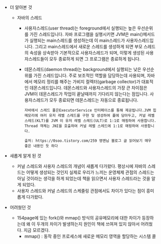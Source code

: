 - 더 알아본 것
    - 자바의 스레드
        - 사용자스레드(user thread)는 foreground에서 실행되는 높은 우선순위를 가진 스레드입니다. 자바 프로그램을 실행시키면 JVM은 main()메서드가 실행되는 main스레드를 생성하는데 이 main스레드가 사용자스레드입니다. 그리고 main스레드에서 새로운 스레드를 생성하게 되면 부모 스레드의 속성을 상속받아 기본적으로 사용자스레드가 되며, 이렇게 생성된 사용자스레드들이 모두 종료하게 되면 그 프로그램은 종료하게 됩니다.
        - 데몬스레드(daemon thread)는 background에서 실행되는 낮은 우선순위를 가진 스레드입니다. 주로 보조적인 역할을 담당하는데 사용되며, 자바에서 메모리 정리를 해주는 가비지 컬렉터(garbage collector)가 대표적인 데몬스레드입니다. 데몬스레드와 사용자스레드의 가장 큰 차이점은 JVM이 데몬스레드가 작업이 끝날때까지 기다리지 않는다는 점입니다. 사용자스레드가 모두 종료되면 데몬스레드는 자동으로 종료됩니다.
            
            ```
            자바에서 스레드 풀은ExecutorService 인터페이스를 통해 제공됩니다.JVM 힙 메모리에 여러 유저 레벨 스레드를 구현 및 생성하여 풀에 담아두고, 커널 레벨 스레드(KLT)를 JVM 이 유저 레벨 스레드(ULT)로 1:1로 매핑하여 사용합니다. Thread 객체는 JNI을 호출하여 커널 레벨 스레드에 1:1로 매핑하여 사용합니다.
            ```
            
            `출처: https://0soo.tistory.com/259 영멘님 블로그 글 읽어보기 매우 좋은 내용인 듯 하다`
            
- 새롭게 알게 된 것
    - 커널 스레드와 사용자 스레드의 개념이 새롭게 다가왔다. 평상시에 자바의 스레드는 어떻게 생성되는 것인지 실제로 우리가 느끼는 운영체제 관점의 스레드는 아닐 것이라는 생각을 하게 되었는데 책을 읽으면서 사용자 스레드라는 것을 알게 되었다.
    - 사용자 스레드와 커널 스레드의 스케줄링 관점에서도 차이가 있다는 점이 흥미롭게 다가왔다.
- 어려웠던 것
    - 154page에 있는 fork()와 mmap() 방식의 공유메모리에 대한 차이가 등장하는데 왜 이 두개의 차이가 발생하는지 원인이 책에 쓰여져 있지 않아서 어려웠다. 지금 모르겠다.
        - mmap() : 동작 중인 프로세스에 새로운 메모리 영역을 할당하는 시스템 콜
